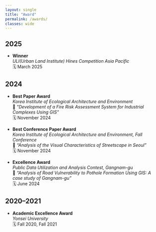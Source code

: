 ```yaml
---
layout: single
title: "Award"
permalink: /awards/
classes: wide
---
```



## 2025
- **Winner**  
  *ULI(Urban Land Institute) Hines Competition Asia Pacific*  
  🗓️ March 2025 


## 2024

- **Best Paper Award**  
  *Korea Institute of Ecological Architecture and Environment*  
  🔹 *"Development of a Fire Risk Assessment System for Industrial Complexes Using GIS"*  
  🗓️ November 2024

- **Best Conference Paper Award**  
  *Korea Institute of Ecological Architecture and Environment, Fall Conference*  
  🔹 *“Analysis of the Visual Characteristics of Streetscape in Seoul”*  
  🗓️ November 2024

- **Excellence Award**  
  *Public Data Utilization and Analysis Contest, Gangnam-gu*  
  🔹 *“Analysis of Road Vulnerability to Pothole Formation Using GIS: A case study of Gangnam-gu”*  
  🗓️ June 2024


## 2020–2021

- **Academic Excellence Award**  
  *Yonsei University*  
  🗓️ Fall 2020, Fall 2021

